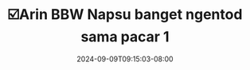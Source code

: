 --- 
title: "☑️Arin BBW Napsu banget ngentod sama pacar 1"
description: "download bokeh ☑️Arin BBW Napsu banget ngentod sama pacar 1   full vidio  "
date: 2024-09-09T09:15:03-08:00
file_code: "ive6kxtia062"
draft: false
cover: "z24d0kdwxiw79vd6.jpg"
tags: ["BBW", "Napsu", "banget", "ngentod", "sama", "pacar", "bokep-indo", "bokep-viral", "bokep-ig"]
length: 575
fld_id: "1482785"
foldername: "Arin super toge"
categories: ["Arin super toge"]
views: 0
---